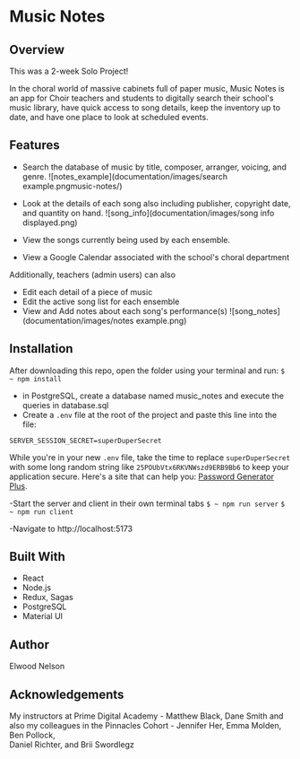 # Music Notes



## Overview
This was a 2-week Solo Project!

In the choral world of massive cabinets full of paper music, Music Notes is an app for Choir teachers and students to digitally search their school's music library, have quick access to song details, keep the inventory up to date, and have one place to look at scheduled events. 

## Features
- Search the database of music by title, composer, arranger, voicing, and genre.
  ![notes_example](documentation/images/search example.pngmusic-notes/)

- Look at the details of each song also including publisher, copyright date, and quantity on hand.
  ![song_info](documentation/images/song info displayed.png)

- View the songs currently being used by each ensemble.
- View a Google Calendar associated with the school's choral department

Additionally, teachers (admin users) can also
- Edit each detail of a piece of music
- Edit the active song list for each ensemble
- View and Add notes about each song's performance(s)
  ![song_notes](documentation/images/notes example.png)






## Installation
After downloading this repo, open the folder using your terminal and run:
```$ ~ npm install```

- in PostgreSQL, create a database named music_notes and execute the queries in database.sql
- Create a `.env` file at the root of the project and paste this line into the file:

```plaintext
SERVER_SESSION_SECRET=superDuperSecret
```

While you're in your new `.env` file, take the time to replace `superDuperSecret` with some long random string like `25POUbVtx6RKVNWszd9ERB9Bb6` to keep your application secure. Here's a site that can help you: [Password Generator Plus](https://passwordsgenerator.net). 

-Start the server and client in their own terminal tabs
```$ ~ npm run server```
```$ ~ npm run client```

-Navigate to http://localhost:5173 



## Built With
- React
- Node.js
- Redux, Sagas
- PostgreSQL
- Material UI


## Author
Elwood Nelson


## Acknowledgements
My instructors at Prime Digital Academy - Matthew Black, Dane Smith
and also my colleagues in the Pinnacles Cohort - 
  Jennifer Her, Emma Molden, Ben Pollock,  
  Daniel Richter, and Brii Swordlegz

